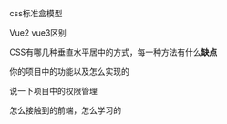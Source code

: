 css标准盒模型

Vue2 vue3区别

CSS有哪几种垂直水平居中的方式，每一种方法有什么**缺点**

你的项目中的功能以及怎么实现的

说一下项目中的权限管理

怎么接触到的前端，怎么学习的